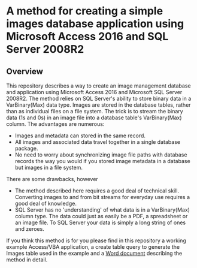 # A method for creating a simple images database application using Microsoft Access 2016 and SQL Server 2008R2
## Overview
This repository describes a way to create an image management database and application using Microsoft Access 2016 and Microsoft SQL Server 2008R2.  The method relies on SQL Server's ability to store binary data in a VarBinary(Max) data type. Images are stored in the database tables, rather than as individual files on a file system. The trick is to stream the binary data (1s and 0s) in an image file into a database table's VarBinary(Max) column. The advantages are numerous:
- Images and metadata can stored in the same record.
- All images and associated data travel together in a single database package.  
-  No need to worry about synchronizing image file paths with database records the way you would if you stored image metadata in a database but images in a file system.

There are some drawbacks, however

- The method described here requires a good deal of technical skill.  Converting images to and from bit streams for everyday use requires a good deal of knowledge.
- SQL Server has no 'understanding' of what data is in a VarBinary(Max) column type.  The data could just as easily be a PDF, a spreadsheet or an image file. To SQL Server your data is simply a long string of ones and zeroes.

If you think this method is for you please find in this repository a working example Access/VBA application, a create table query to generate the Images table used in the example and a [Word document](Access_SQLServer_ImagesDatabase.docx) describing the method in detail.
